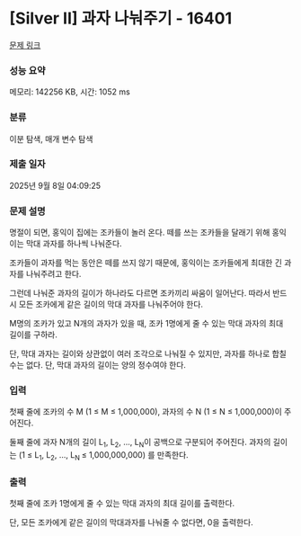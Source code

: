 # [Silver II] 과자 나눠주기 - 16401 

[문제 링크](https://www.acmicpc.net/problem/16401) 

### 성능 요약

메모리: 142256 KB, 시간: 1052 ms

### 분류

이분 탐색, 매개 변수 탐색

### 제출 일자

2025년 9월 8일 04:09:25

### 문제 설명

<p>명절이 되면, 홍익이 집에는 조카들이 놀러 온다.  떼를 쓰는 조카들을 달래기 위해 홍익이는 막대 과자를 하나씩 나눠준다.</p>

<p>조카들이 과자를 먹는 동안은 떼를 쓰지 않기 때문에, 홍익이는 조카들에게 최대한 긴 과자를 나눠주려고 한다.</p>

<p>그런데 나눠준 과자의 길이가 하나라도 다르면 조카끼리 싸움이 일어난다. 따라서 반드시 모든 조카에게 같은 길이의 막대 과자를 나눠주어야 한다.</p>

<p>M명의 조카가 있고 N개의 과자가 있을 때, 조카 1명에게 줄 수 있는 막대 과자의 최대 길이를 구하라.</p>

<p>단, 막대 과자는 길이와 상관없이 여러 조각으로 나눠질 수 있지만, 과자를 하나로 합칠 수는 없다. 단, 막대 과자의 길이는 양의 정수여야 한다.</p>

### 입력 

 <p>첫째 줄에 조카의 수 M (1 ≤ M ≤ 1,000,000), 과자의 수 N (1 ≤ N ≤ 1,000,000)이 주어진다.</p>

<p>둘째 줄에 과자 N개의 길이 L<sub>1</sub>, L<sub>2</sub>, ..., L<sub>N</sub>이 공백으로 구분되어 주어진다. 과자의 길이는 (1 ≤ L<sub>1</sub>, L<sub>2</sub>, ..., L<sub>N </sub>≤ 1,000,000,000) 를 만족한다.</p>

### 출력 

 <p>첫째 줄에 조카 1명에게 줄 수 있는 막대 과자의 최대 길이를 출력한다.</p>

<p>단, 모든 조카에게 같은 길이의 막대과자를 나눠줄 수 없다면, 0을 출력한다.</p>

